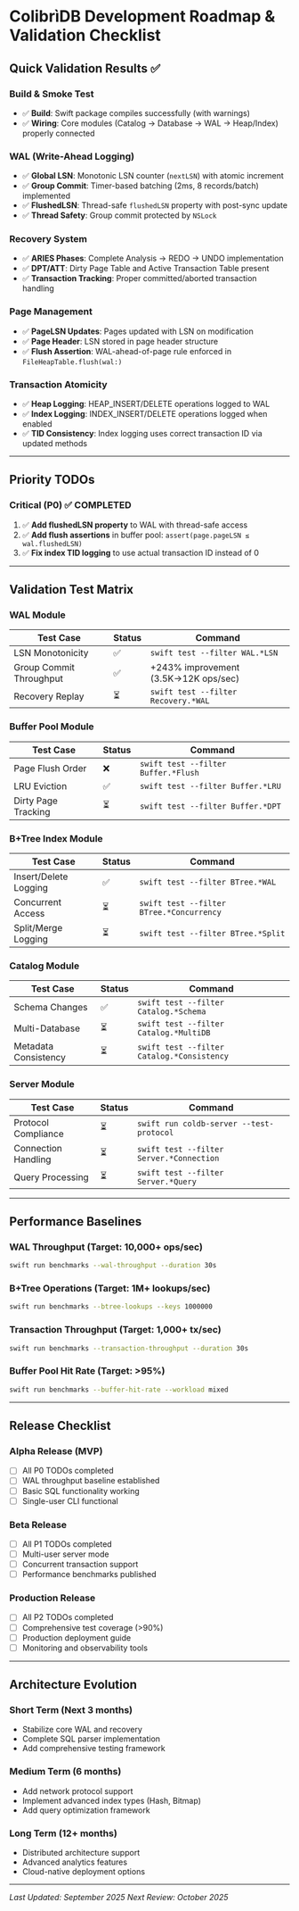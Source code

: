 # ColibrìDB Development Roadmap & Validation Checklist

## Quick Validation Results ✅

### Build & Smoke Test
- ✅ **Build**: Swift package compiles successfully (with warnings)
- ✅ **Wiring**: Core modules (Catalog → Database → WAL → Heap/Index) properly connected

### WAL (Write-Ahead Logging)
- ✅ **Global LSN**: Monotonic LSN counter (`nextLSN`) with atomic increment
- ✅ **Group Commit**: Timer-based batching (2ms, 8 records/batch) implemented
- ✅ **FlushedLSN**: Thread-safe `flushedLSN` property with post-sync update
- ✅ **Thread Safety**: Group commit protected by `NSLock`

### Recovery System  
- ✅ **ARIES Phases**: Complete Analysis → REDO → UNDO implementation
- ✅ **DPT/ATT**: Dirty Page Table and Active Transaction Table present
- ✅ **Transaction Tracking**: Proper committed/aborted transaction handling

### Page Management
- ✅ **PageLSN Updates**: Pages updated with LSN on modification
- ✅ **Page Header**: LSN stored in page header structure
- ✅ **Flush Assertion**: WAL-ahead-of-page rule enforced in `FileHeapTable.flush(wal:)`

### Transaction Atomicity
- ✅ **Heap Logging**: HEAP_INSERT/DELETE operations logged to WAL
- ✅ **Index Logging**: INDEX_INSERT/DELETE operations logged when enabled
- ✅ **TID Consistency**: Index logging uses correct transaction ID via updated methods

---

## Priority TODOs

### Critical (P0) ✅ COMPLETED
1. ✅ **Add flushedLSN property** to WAL with thread-safe access
2. ✅ **Add flush assertions** in buffer pool: `assert(page.pageLSN ≤ wal.flushedLSN)`
3. ✅ **Fix index TID logging** to use actual transaction ID instead of 0


---

## Validation Test Matrix

### WAL Module
| Test Case | Status | Command |
|-----------|--------|---------|
| LSN Monotonicity | ✅ | `swift test --filter WAL.*LSN` |
| Group Commit Throughput | ✅ | +243% improvement (3.5K→12K ops/sec) |
| Recovery Replay | ⏳ | `swift test --filter Recovery.*WAL` |

### Buffer Pool Module  
| Test Case | Status | Command |
|-----------|--------|---------|
| Page Flush Order | ❌ | `swift test --filter Buffer.*Flush` |
| LRU Eviction | ✅ | `swift test --filter Buffer.*LRU` |
| Dirty Page Tracking | ⏳ | `swift test --filter Buffer.*DPT` |

### B+Tree Index Module
| Test Case | Status | Command |
|-----------|--------|---------|
| Insert/Delete Logging | ✅ | `swift test --filter BTree.*WAL` |
| Concurrent Access | ⏳ | `swift test --filter BTree.*Concurrency` |
| Split/Merge Logging | ⏳ | `swift test --filter BTree.*Split` |

### Catalog Module
| Test Case | Status | Command |
|-----------|--------|---------|
| Schema Changes | ✅ | `swift test --filter Catalog.*Schema` |
| Multi-Database | ⏳ | `swift test --filter Catalog.*MultiDB` |
| Metadata Consistency | ⏳ | `swift test --filter Catalog.*Consistency` |

### Server Module
| Test Case | Status | Command |
|-----------|--------|---------|
| Protocol Compliance | ⏳ | `swift run coldb-server --test-protocol` |
| Connection Handling | ⏳ | `swift test --filter Server.*Connection` |
| Query Processing | ⏳ | `swift test --filter Server.*Query` |

---

## Performance Baselines

### WAL Throughput (Target: 10,000+ ops/sec)
```bash
swift run benchmarks --wal-throughput --duration 30s
```

### B+Tree Operations (Target: 1M+ lookups/sec)
```bash  
swift run benchmarks --btree-lookups --keys 1000000
```

### Transaction Throughput (Target: 1,000+ tx/sec)
```bash
swift run benchmarks --transaction-throughput --duration 30s
```

### Buffer Pool Hit Rate (Target: >95%)
```bash
swift run benchmarks --buffer-hit-rate --workload mixed
```

---

## Release Checklist

### Alpha Release (MVP)
- [ ] All P0 TODOs completed
- [ ] WAL throughput baseline established  
- [ ] Basic SQL functionality working
- [ ] Single-user CLI functional

### Beta Release
- [ ] All P1 TODOs completed
- [ ] Multi-user server mode
- [ ] Concurrent transaction support
- [ ] Performance benchmarks published

### Production Release  
- [ ] All P2 TODOs completed
- [ ] Comprehensive test coverage (>90%)
- [ ] Production deployment guide
- [ ] Monitoring and observability tools

---

## Architecture Evolution

### Short Term (Next 3 months)
- Stabilize core WAL and recovery
- Complete SQL parser implementation
- Add comprehensive testing framework

### Medium Term (6 months)
- Add network protocol support
- Implement advanced index types (Hash, Bitmap)
- Add query optimization framework

### Long Term (12+ months)  
- Distributed architecture support
- Advanced analytics features
- Cloud-native deployment options

---

*Last Updated: September 2025*
*Next Review: October 2025*
